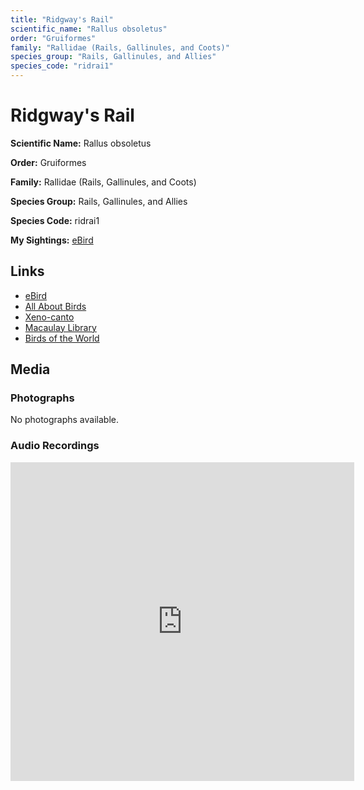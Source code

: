 ```yaml
---
title: "Ridgway's Rail"
scientific_name: "Rallus obsoletus"
order: "Gruiformes"
family: "Rallidae (Rails, Gallinules, and Coots)"
species_group: "Rails, Gallinules, and Allies"
species_code: "ridrai1"
---
```


# Ridgway's Rail

**Scientific Name:** Rallus obsoletus

**Order:** Gruiformes

**Family:** Rallidae (Rails, Gallinules, and Coots)

**Species Group:** Rails, Gallinules, and Allies

**Species Code:** ridrai1

**My Sightings:** [eBird](https://ebird.org/lifelist?r=world&time=life&spp=ridrai1)

## Links
* [eBird](https://ebird.org/species/ridrai1) 
* [All About Birds](https://www.allaboutbirds.org/guide/ridrai1) 
* [Xeno-canto](https://www.xeno-canto.org/species/rallus-obsoletus) 
* [Macaulay Library](https://search.macaulaylibrary.org/catalog?taxonCode=ridrai1&sort=rating_rank_desc)
* [Birds of the World](https://birdsoftheworld.org/bow/species/ridrai1)

## Media
### Photographs
No photographs available.

### Audio Recordings
<iframe src="https://macaulaylibrary.org/asset/626917178/embed" width="550" height="510" frameborder="0" allowfullscreen></iframe>
